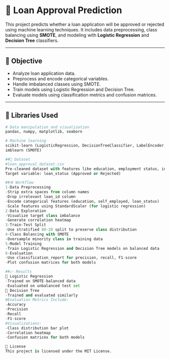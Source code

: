 # 🏦 Loan Approval Prediction

This project predicts whether a loan application will be approved or rejected using machine learning techniques. It includes data preprocessing, class balancing using **SMOTE**, and modeling with **Logistic Regression** and **Decision Tree** classifiers.

---

## 📌 Objective

- Analyze loan application data.
- Preprocess and encode categorical variables.
- Handle imbalanced classes using SMOTE.
- Train models using Logistic Regression and Decision Tree.
- Evaluate models using classification metrics and confusion matrices.

---

## 🧰 Libraries Used

```python
# Data manipulation and visualization
pandas, numpy, matplotlib, seaborn

# Machine learning
scikit-learn (LogisticRegression, DecisionTreeClassifier, LabelEncoder, train_test_split, metrics)
imblearn (SMOTE)

##📂 Dataset
#loan_approval_dataset.csv
Pre-cleaned dataset with features like education, employment status, income, etc.
Target variable: loan_status (Approved or Rejected)

##⚙️ Workflow
1-Data Preprocessing
-Strip extra spaces from column names
-Drop irrelevant loan_id column
-Encode categorical features (education, self_employed, loan_status)
-Scale features using StandardScaler (for logistic regression)
2-Data Exploration
-Visualize target class imbalance
-Generate correlation heatmap
3-Train-Test Split
-Use stratified 80-20 split to preserve class distribution
4-Class Balancing with SMOTE
-Oversample minority class in training data
5-Model Training
-Train Logistic Regression and Decision Tree models on balanced data
6-Evaluation
-Use classification_report for precision, recall, F1-score
-Plot confusion matrices for both models

##📈 Results
🔹 Logistic Regression
-Trained on SMOTE-balanced data
-Evaluated on unbalanced test set
🔹 Decision Tree
-Trained and evaluated similarly
#Evaluation Metrics Include:
-Accuracy
-Precision
-Recall
-F1-score
#Visualizations:
-Class distribution bar plot
-Correlation heatmap
-Confusion matrices for both models

📝 License
This project is licensed under the MIT License.
